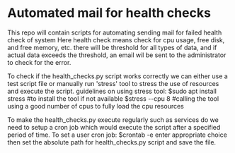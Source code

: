 # Automated mail for health checks
This repo will contain scripts for automating sending mail for failed health check of system
Here health check means check for cpu usage, free disk, and free memory, etc.
there will be threshold for all types of data, and if actual data exceeds the threshold,
an email wil be sent to the administrator to check for the error.

To check if the health_checks.py script works correctly we can either use a test script file or manually run 'stress' tool to stress the use of resources and execute the script.
guidelines on using stress tool:
$sudo apt install stress #to install the tool if not available
$stress --cpu 8 #calling the tool using a good number of cpus to fully load the cpu resources

To make the health_checks.py execute regularly such as services do we need to setup a cron job which would execute the script after a specified period of time.
To set a user cron job:
$crontab -e
enter appropriate choice then set the absolute path for health_checks.py script and save the file.
